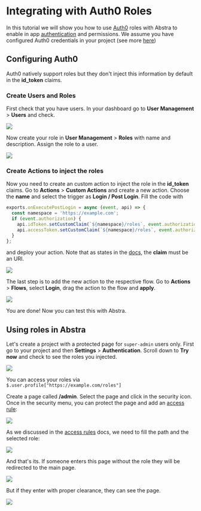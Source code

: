 # Integrating with Auth0 Roles

In this tutorial we will show you how to use [Auth0](https://auth0.com) roles with Abstra to enable in app [authentication](../../docs/project-settings/authentication.md) and permissions. We assume you have configured Auth0 credentials in your project (see more [here](auth-with-auth0.md))&#x20;

## Configuring Auth0

Auth0 natively support roles but they don't inject this information by default in the **id\_token** claims.&#x20;

### Create Users and Roles

First check that you have users. In your dashboard go to **User Management** > **Users** and check.

![](../../.gitbook/assets/users.gif)

Now create your role in **User Management** > **Roles** with name and description. Assign the role to a user.

![](../../.gitbook/assets/role.gif)

### Create Actions to inject the roles

Now you need to create an custom action to inject the role in the **id\_token** claims. Go to **Actions** > **Custom Actions** and create a new action. Choose the **name** and select the trigger as **Login / Post Login**. Fill the code with

```javascript
exports.onExecutePostLogin = async (event, api) => {
  const namespace = 'https://example.com';
  if (event.authorization) {
    api.idToken.setCustomClaim(`${namespace}/roles`, event.authorization.roles);
    api.accessToken.setCustomClaim(`${namespace}/roles`, event.authorization.roles);
  }
};
```

&#x20;and deploy your action. Note that as states in the [docs](https://auth0.com/docs/actions/triggers/post-login#add-user-roles-to-tokens), the **claim** must be an URI.

![](../../.gitbook/assets/create-action.gif)

The last step is to add the new action to the respective flow. Go to **Actions** > **Flows**, select **Login**, drag the action to the flow and **apply**.

![](../../.gitbook/assets/add-to-flow.gif)

You are done! Now you can test this with Abstra.

## Using roles in Abstra

Let's create a project with a protected page for `super-admin` users only. First go to your project and then **Settings** > **Authentication**. Scroll down to **Try now** and check to see the roles you injected.

![](<../../.gitbook/assets/image (49).png>)

You can access your roles via `$.user.profile["https://example.com/roles"]`

Create a page called **/admin**. Select the page and click in the security icon. Once in the security menu, you can protect the page and add an [access rule](../../docs/project-settings/authentication.md#access-rules):

![](../../.gitbook/assets/create-rule.gif)

As we discussed in the [access rules](../../docs/project-settings/authentication.md#access-rules) docs, we need to fill the path and the selected role:

![](<../../.gitbook/assets/fill access rule.gif>)



And that's its. If someone enters this page without the role they will be redirected to the main page.

![](<../../.gitbook/assets/not logged in.gif>)

But if they enter with proper clearance, they can see the page.

![](../../.gitbook/assets/yes-role.gif)
